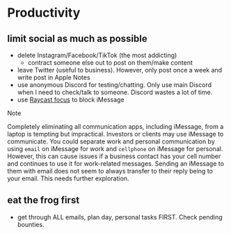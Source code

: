 # Productivity

## limit social as much as possible

- delete Instagram/Facebook/TikTok (the most addicting)
  - contract someone else out to post on them/make content
- leave Twitter (useful to business). However, only post once a week and write post in Apple Notes
- use anonymous Discord for testing/chatting. Only use main Discord when I need to check/talk to someone. Discord wastes a lot of time.
- use [Raycast focus](https://www.raycast.com/core-features/focus) to block iMessage

> [!NOTE]  
> Completely eliminating all communication apps, including iMessage, from a laptop is tempting but impractical. Investors or clients may use iMessage to communicate. You could separate work and personal communication by using `email` on iMessage for work and `cellphone` on iMessage for personal. However, this can cause issues if a business contact has your cell number and continues to use it for work-related messages. Sending an iMessage to them with email does not seem to always transfer to their reply being to your email. This needs further exploration.

## eat the frog first

- get through ALL emails, plan day, personal tasks FIRST. Check pending bounties.